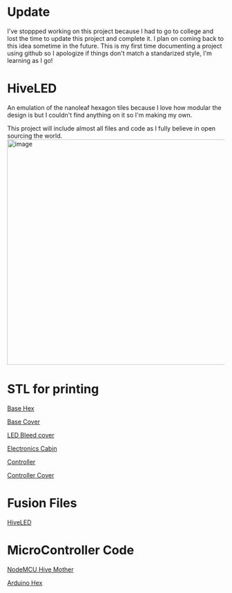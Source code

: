 # Update
I've stoppped working on this project because I had to go to college and lost the time to update this project and complete it. I plan on coming back to this idea sometime in the future. This is my first time documenting a project using github so I apologize if things don't match a standarized style, I'm learning as I go! 

# HiveLED
An emulation of the nanoleaf hexagon tiles because I love how modular the design is but I couldn't find anything on it so I'm making my own.

This project will include almost all files and code as I fully believe in open sourcing the world.
<img width="522" alt="image" src="https://user-images.githubusercontent.com/64546287/131909341-9e70a783-6f5f-42f5-a034-9b0f13f3220c.png">

# STL for printing
[Base Hex](Hex.stl)

[Base Cover](top.stl)

[LED Bleed cover](Bleed-cover.stl)

[Electronics Cabin](Electronics-Cabin.stl)

[Controller](Controller.stl)

[Controller Cover](Controller-Top.stl)

# Fusion Files

[HiveLED](HiveLED.f3d)

# MicroController Code
[NodeMCU Hive Mother](hex_controllerTest.ino)

[Arduino Hex](hex_nanoTest.ino)
